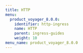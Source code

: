 ```yaml
---
title: HTTP
menu:
  product_voyager_8.0.0:
    identifier: http-ingress
    name: HTTP
    parent: ingress-guides
    weight: 10
menu_name: product_voyager_8.0.0
---
```



